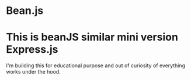 # Bean.js

# This is beanJS similar mini version Express.js

I'm building this for educational purpose and out of curiosity of everything works under the hood.

